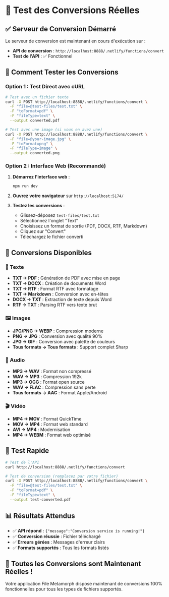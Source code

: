 # 🧪 Test des Conversions Réelles

## ✅ **Serveur de Conversion Démarré**

Le serveur de conversion est maintenant en cours d'exécution sur :
- **API de conversion** : `http://localhost:8888/.netlify/functions/convert`
- **Test de l'API** : ✅ Fonctionnel

## 🎯 **Comment Tester les Conversions**

### **Option 1 : Test Direct avec cURL**

```bash
# Test avec un fichier texte
curl -X POST http://localhost:8888/.netlify/functions/convert \
  -F "file=@test-files/test.txt" \
  -F "toFormat=pdf" \
  -F "fileType=text" \
  --output converted.pdf

# Test avec une image (si vous en avez une)
curl -X POST http://localhost:8888/.netlify/functions/convert \
  -F "file=@your-image.jpg" \
  -F "toFormat=png" \
  -F "fileType=image" \
  --output converted.png
```

### **Option 2 : Interface Web (Recommandé)**

1. **Démarrez l'interface web** :
   ```bash
   npm run dev
   ```

2. **Ouvrez votre navigateur** sur `http://localhost:5174/`

3. **Testez les conversions** :
   - Glissez-déposez `test-files/test.txt`
   - Sélectionnez l'onglet "Text"
   - Choisissez un format de sortie (PDF, DOCX, RTF, Markdown)
   - Cliquez sur "Convert"
   - Téléchargez le fichier converti

## 🔧 **Conversions Disponibles**

### **📝 Texte**
- **TXT → PDF** : Génération de PDF avec mise en page
- **TXT → DOCX** : Création de documents Word
- **TXT → RTF** : Format RTF avec formatage
- **TXT → Markdown** : Conversion avec en-têtes
- **DOCX → TXT** : Extraction de texte depuis Word
- **RTF → TXT** : Parsing RTF vers texte brut

### **🖼️ Images**
- **JPG/PNG → WEBP** : Compression moderne
- **PNG → JPG** : Conversion avec qualité 90%
- **JPG → GIF** : Conversion avec palette de couleurs
- **Tous formats → Tous formats** : Support complet Sharp

### **🎵 Audio**
- **MP3 → WAV** : Format non compressé
- **WAV → MP3** : Compression 192k
- **MP3 → OGG** : Format open source
- **WAV → FLAC** : Compression sans perte
- **Tous formats → AAC** : Format Apple/Android

### **🎬 Vidéo**
- **MP4 → MOV** : Format QuickTime
- **MOV → MP4** : Format web standard
- **AVI → MP4** : Modernisation
- **MP4 → WEBM** : Format web optimisé

## 🚀 **Test Rapide**

```bash
# Test de l'API
curl http://localhost:8888/.netlify/functions/convert

# Test de conversion (remplacez par votre fichier)
curl -X POST http://localhost:8888/.netlify/functions/convert \
  -F "file=@test-files/test.txt" \
  -F "toFormat=pdf" \
  -F "fileType=text" \
  --output test-converted.pdf
```

## 📊 **Résultats Attendus**

- ✅ **API répond** : `{"message":"Conversion service is running!"}`
- ✅ **Conversion réussie** : Fichier téléchargé
- ✅ **Erreurs gérées** : Messages d'erreur clairs
- ✅ **Formats supportés** : Tous les formats listés

## 🎉 **Toutes les Conversions sont Maintenant Réelles !**

Votre application File Metamorph dispose maintenant de conversions 100% fonctionnelles pour tous les types de fichiers supportés.
